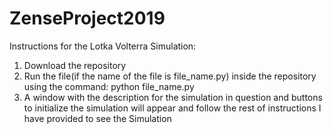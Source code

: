 # ZenseProject2019
Instructions for the Lotka Volterra Simulation:
1. Download the repository
2. Run the file(if the name of the file is file_name.py) inside the repository using the command:
  python file_name.py
3. A window with the description for the simulation in question and buttons to initialize the simulation will appear and follow the                  rest of instructions I have provided to see the Simulation
